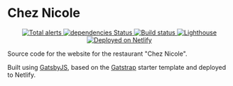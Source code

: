 # Chez Nicole

<p align="center">
  <a href="https://lgtm.com/projects/g/browniebroke/chez-nicole-web/alerts/">
    <img src="https://img.shields.io/lgtm/alerts/g/browniebroke/chez-nicole-web.svg?logo=lgtm&logoWidth=18" alt="Total alerts">
  </a>
  <a href="https://david-dm.org/browniebroke/chez-nicole-web">
    <img src="https://david-dm.org/browniebroke/chez-nicole-web/status.svg" alt="dependencies Status"/>
  </a>
  <a href="https://travis-ci.com/browniebroke/chez-nicole-web">
    <img src="https://travis-ci.com/browniebroke/chez-nicole-web.svg?branch=master" alt="Build status"/>
  </a>
  <a href="https://github.com/browniebroke/chez-nicole-web/actions">
    <img src="https://github.com/browniebroke/chez-nicole-web/workflows/Lighthouse/badge.svg" alt="Lighthouse"/>
  </a>
  <a href="https://www.netlify.com">
    <img src="https://img.shields.io/badge/deployed-netlify-00c7b7.svg" alt="Deployed on Netlify"/>
  </a>
</p>

Source code for the website for the restaurant "Chez Nicole".

Built using [GatsbyJS](https://www.gatsbyjs.org/), based on the
[Gatstrap](https://github.com/jaxx2104/gatsby-starter-bootstrap) starter template and deployed to Netlify.
